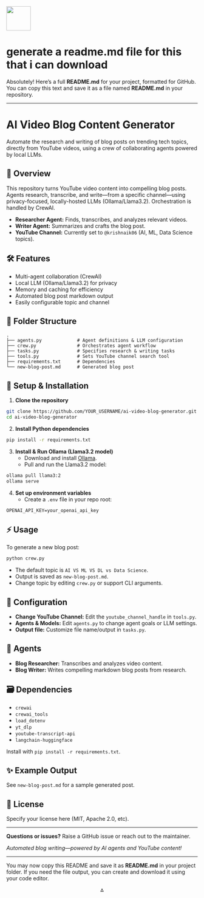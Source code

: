 <img src="https://r2cdn.perplexity.ai/pplx-full-logo-primary-dark%402x.png" style="height:64px;margin-right:32px"/>

# generate a readme.md file for this that i can download

Absolutely! Here’s a full **README.md** for your project, formatted for GitHub. You can copy this text and save it as a file named **README.md** in your repository.

***

# AI Video Blog Content Generator

Automate the research and writing of blog posts on trending tech topics, directly from YouTube videos, using a crew of collaborating agents powered by local LLMs.

## 🚀 Overview

This repository turns YouTube video content into compelling blog posts. Agents research, transcribe, and write—from a specific channel—using privacy-focused, locally-hosted LLMs (Ollama/Llama3.2). Orchestration is handled by CrewAI.

- **Researcher Agent:** Finds, transcribes, and analyzes relevant videos.
- **Writer Agent:** Summarizes and crafts the blog post.
- **YouTube Channel:** Currently set to `@krishnaik06` (AI, ML, Data Science topics).


## 🛠️ Features

- Multi-agent collaboration (CrewAI)
- Local LLM (Ollama/Llama3.2) for privacy
- Memory and caching for efficiency
- Automated blog post markdown output
- Easily configurable topic and channel


## 📁 Folder Structure

```
.
├── agents.py             # Agent definitions & LLM configuration
├── crew.py               # Orchestrates agent workflow
├── tasks.py              # Specifies research & writing tasks
├── tools.py              # Sets YouTube channel search tool
├── requirements.txt      # Dependencies
└── new-blog-post.md      # Generated blog post
```


## 🔧 Setup \& Installation

1. **Clone the repository**

```bash
git clone https://github.com/YOUR_USERNAME/ai-video-blog-generator.git
cd ai-video-blog-generator
```

2. **Install Python dependencies**

```bash
pip install -r requirements.txt
```

3. **Install \& Run Ollama (Llama3.2 model)**
    - Download and install [Ollama](https://ollama.com).
    - Pull and run the Llama3.2 model:

```bash
ollama pull llama3:2
ollama serve
```

4. **Set up environment variables**
    - Create a `.env` file in your repo root:

```
OPENAI_API_KEY=your_openai_api_key
```


## ⚡ Usage

To generate a new blog post:

```bash
python crew.py
```

- The default topic is `AI VS ML VS DL vs Data Science`.
- Output is saved as `new-blog-post.md`.
- Change topic by editing `crew.py` or support CLI arguments.


## 📝 Configuration

- **Change YouTube Channel:** Edit the `youtube_channel_handle` in `tools.py`.
- **Agents \& Models:** Edit `agents.py` to change agent goals or LLM settings.
- **Output file:** Customize file name/output in `tasks.py`.


## 🤖 Agents

- **Blog Researcher:** Transcribes and analyzes video content.
- **Blog Writer:** Writes compelling markdown blog posts from research.


## 🗃️ Dependencies

- `crewai`
- `crewai_tools`
- `load_dotenv`
- `yt_dlp`
- `youtube-transcript-api`
- `langchain-huggingface`

Install with `pip install -r requirements.txt`.

## ✨ Example Output

See `new-blog-post.md` for a sample generated post.

## 📄 License

Specify your license here (MIT, Apache 2.0, etc).

***

**Questions or issues?**
Raise a GitHub issue or reach out to the maintainer.

*Automated blog writing—powered by AI agents and YouTube content!*

***

You may now copy this README and save it as **README.md** in your project folder. If you need the file output, you can create and download it using your code editor.

<div style="text-align: center">⁂</div>

[^1]: crew.py

[^2]: tasks.py

[^3]: tools.py

[^4]: requirements.txt

[^5]: agents.py

